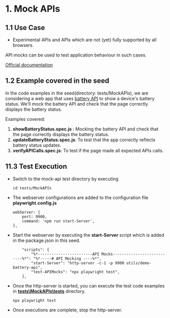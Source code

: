 # 1. Mock APIs

## 1.1 Use Case

- Experimental APIs and APIs which are not (yet) fully supported by all browsers.

API mocks can be used to test application behaviour in such cases.

[Official documentation](https://playwright.dev/docs/mock)

## 1.2 Example covered in the seed

In the code examples in the seed(directory: tests/MockAPIs), we are considering a web app that uses [battery API](https://developer.mozilla.org/en-US/docs/Web/API/Navigator/getBattery) to show a device's battery status. We'll mock the battery API and check that the page correctly displays the battery status.

Examples covered:

1. **showBatteryStatus.spec.js** : Mocking the battery API and check that the page correctly displays the battery status.
2. **updateBatteryStatus.spec.js**: To test that the app correctly reflects battery status updates.
3. **verifyAPICalls.spec.js**: To test if the page made all expected APIs calls.

## 11.3 Test Execution

- Switch to the mock-api test directory by executing
  ```
  cd tests/MockAPIs
  ```
- The webserver configurations are added to the configuration file **playwright.config.js**

    ```
    webServer: {
        port: 9900,
        command: 'npm run start-Server',
    },
    ```
- Start the webserver by executing the **start-Server** script which is added in the package.json in this seed.
    ```
        "scripts": {
            "%*------------------------API Mocks---------------------------%*": "%*-----# API Mocking ----%*",
            "start-Server": "http-server -c-1 -p 9900 utils/demo-battery-api",
            "test-APIMocks": "npx playwright test",
        },
    ```
- Once the http-server is started, you can execute the test code examples in [**tests\MockAPIs\tests**](../../tests/MockAPIs/) directory.
    ```
    npx playwright test
    ```
- Once executions are complete, stop the http-server.

